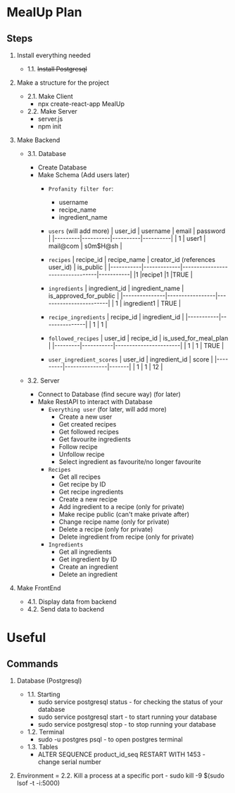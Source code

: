 # MealUp Plan

## Steps

1. Install everything needed
    - 1.1. ~~Install Postgresql~~

2. Make a structure for the project
    - 2.1. Make Client
        - npx create-react-app MealUp   
    - 2.2. Make Server
        - server.js
        - npm init

3. Make Backend
    - 3.1. Database
        - Create Database
        - Make Schema (Add users later)
            - `Profanity filter for`:
                - username
                - recipe_name
                - ingredient_name
            - `users` (will add more)
                | user_id | username | email    | password |
                |---------|----------|----------|----------|
                | 1       | user1    | mail@com | s0m$H@sh |

            - `recipes`
                | recipe_id | recipe_name | creator_id (references user_id) | is_public |
                |-----------|-------------|---------------------------------|-----------|
                |1          |recipe1      |1                                |TRUE       |

            - `ingredients`
                | ingredient_id | ingredient_name | is_approved_for_public |
                |---------------|-----------------|------------------------|
                | 1             | ingredient1     | TRUE                   |

            - `recipe_ingredients`
                | recipe_id | ingredient_id |
                |-----------|---------------|
                | 1         | 1             |

            - `followed_recipes`
                | user_id | recipe_id | is_used_for_meal_plan |
                |---------|-----------|-----------------------|
                | 1       | 1         | TRUE                  |

            - `user_ingredient_scores`
                | user_id | ingredient_id | score |
                |---------|---------------|-------|
                | 1       | 1             | 12    |

    - 3.2. Server
        - Connect to Database (find secure way) (for later)
        - Make RestAPI to interact with Database
            - `Everything user` (for later, will add more)
                - Create a new user
                - Get created recipes
                - Get followed recipes
                - Get favourite ingredients
                - Follow recipe
                - Unfollow recipe
                - Select ingredient as favourite/no longer favourite
            - `Recipes`
                - Get all recipes
                - Get recipe by ID
                - Get recipe ingredients
                - Create a new recipe
                - Add ingredient to a recipe (only for private)
                - Make recipe public (can't make private after)
                - Change recipe name (only for private)
                - Delete a recipe (only for private)
                - Delete ingredient from recipe (only for private)
            - `Ingredients`
                - Get all ingredients
                - Get ingredient by ID
                - Create an ingredient
                - Delete an ingredient

4. Make FrontEnd
    - 4.1. Display data from backend
    - 4.2. Send data to backend

# Useful

## Commands

1. Database (Postgresql)
    - 1.1. Starting
        - sudo service postgresql status - for checking the status of your database
        - sudo service postgresql start - to start running your database
        - sudo service postgresql stop - to stop running your database
    - 1.2. Terminal
        - sudo -u postgres psql - to open postgres terminal
    - 1.3. Tables
        - ALTER SEQUENCE product_id_seq RESTART WITH 1453 - change serial number

2. Environment
    = 2.2. Kill a process at a specific port
        - sudo kill -9 $(sudo lsof -t -i:5000)

